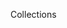 <span id="title">Collections</span>

<div id="body">

<include src="what/unit-inParent-asPanel.md" boilerplate />
<include src="arrayListClass/unit-inParent-asPanel.md" boilerplate />
<include src="hashMapClass/unit-inParent-asPanel.md" boilerplate />


</div>
